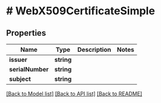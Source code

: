 # # WebX509CertificateSimple

## Properties

Name | Type | Description | Notes
------------ | ------------- | ------------- | -------------
**issuer** | **string** |  |
**serialNumber** | **string** |  |
**subject** | **string** |  |

[[Back to Model list]](../../README.md#models) [[Back to API list]](../../README.md#endpoints) [[Back to README]](../../README.md)
